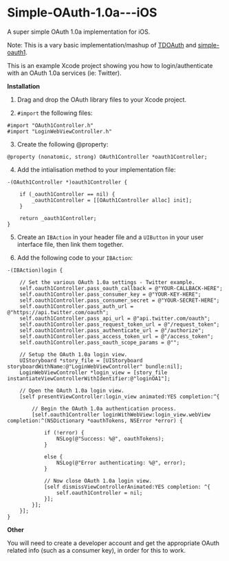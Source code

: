 # Simple-OAuth-1.0a---iOS
A super simple OAuth 1.0a implementation for iOS.

Note: This is a vary basic implementation/mashup of [TDOAuth](https://github.com/tweetdeck-archive/TDOAuth) and [simple-oauth1](https://github.com/chrhansen/simple-oauth1).

This is an example Xcode project showing you how to login/authenticate with an OAuth 1.0a services (ie: Twitter).

**Installation**

1. Drag and drop the OAuth library files to your Xcode project.

2. ```#import``` the following files:

```
#import "OAuth1Controller.h"
#import "LoginWebViewController.h"
```

3. Create the following @property:

```
@property (nonatomic, strong) OAuth1Controller *oauth1Controller;
```

4. Add the intialisation method to your implementation file:

```
-(OAuth1Controller *)oauth1Controller {
    
    if (_oauth1Controller == nil) {
        _oauth1Controller = [[OAuth1Controller alloc] init];
    }
    
    return _oauth1Controller;
}
```

5. Create an ```IBAction``` in your header file and a ```UIButton``` in your user interface file, then link them together.

6. Add the following code to your ```IBAction```:

```
-(IBAction)login {
    
    // Set the various OAuth 1.0a settings - Twitter example.
    self.oauth1Controller.pass_oauth_callback = @"YOUR-CALLBACK-HERE";
    self.oauth1Controller.pass_consumer_key = @"YOUR-KEY-HERE";
    self.oauth1Controller.pass_consumer_secret = @"YOUR-SECRET-HERE";
    self.oauth1Controller.pass_auth_url = @"https://api.twitter.com/oauth";
    self.oauth1Controller.pass_api_url = @"api.twitter.com/oauth";
    self.oauth1Controller.pass_request_token_url = @"/request_token";
    self.oauth1Controller.pass_authenticate_url = @"/authorize";
    self.oauth1Controller.pass_access_token_url = @"/access_token";
    self.oauth1Controller.pass_oauth_scope_params = @"";
    
    // Setup the OAuth 1.0a login view.
    UIStoryboard *story_file = [UIStoryboard storyboardWithName:@"LoginWebViewController" bundle:nil];
    LoginWebViewController *login_view = [story_file instantiateViewControllerWithIdentifier:@"loginOA1"];
    
    // Open the OAuth 1.0a login view.
    [self presentViewController:login_view animated:YES completion:^{
        
        // Begin the OAuth 1.0a authentication process.
        [self.oauth1Controller loginWithWebView:login_view.webView completion:^(NSDictionary *oauthTokens, NSError *error) {
            
            if (!error) {
                NSLog(@"Success: %@", oauthTokens);
            }
            
            else {
                NSLog(@"Error authenticating: %@", error);
            }
            
            // Now close OAuth 1.0a login view.
            [self dismissViewControllerAnimated:YES completion: ^{
                self.oauth1Controller = nil;
            }];
        }];
    }];
}
```

**Other**

You will need to create a developer account and get the appropriate OAuth related info (such as a consumer key), in order for this to work.

